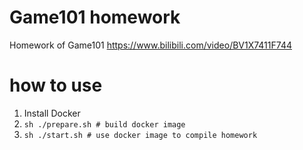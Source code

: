 # Game101 homework

Homework of Game101
https://www.bilibili.com/video/BV1X7411F744


# how to use
 1. Install Docker
 2. `sh ./prepare.sh # build docker image`
 3. `sh ./start.sh # use docker image to compile homework`
